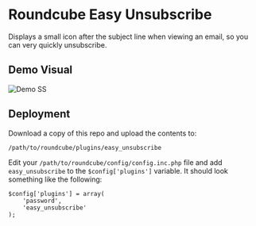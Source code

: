 # Roundcube Easy Unsubscribe
Displays a small icon after the subject line when viewing an email, so you can very quickly unsubscribe.


## Demo Visual
![Demo SS]([https://i.ibb.co/Pr3VbJV/Screenshot-2023-11-29-at-9-09-47-AM.png](https://i.ibb.co/pPVWVtY/Screenshot-2023-11-29-at-12-07-10-PM.png))

## Deployment

Download a copy of this repo and upload the contents to:
```
/path/to/roundcube/plugins/easy_unsubscribe
```

Edit your `/path/to/roundcube/config/config.inc.php` file and add `easy_unsubscribe` to the `$config['plugins']` variable. It should look something like the following: 

```
$config['plugins'] = array(
    'password',
    'easy_unsubscribe'
);
```
